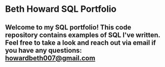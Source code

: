 # Beth Howard SQL Portfolio


## Welcome to my SQL portfolio! This code repository contains examples of SQL I've written. Feel free to take a look and reach out via email if you have any questions: howardbeth007@gmail.com
